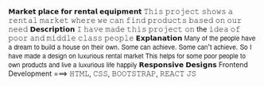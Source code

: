 𝗠𝗮𝗿𝗸𝗲𝘁 𝗽𝗹𝗮𝗰𝗲 𝗳𝗼𝗿 𝗿𝗲𝗻𝘁𝗮𝗹 𝗲𝗾𝘂𝗶𝗽𝗺𝗲𝗻𝘁
𝚃𝚑𝚒𝚜 𝚙𝚛𝚘𝚓𝚎𝚌𝚝 𝚜𝚑𝚘𝚠𝚜 𝚊 𝚛𝚎𝚗𝚝𝚊𝚕 𝚖𝚊𝚛𝚔𝚎𝚝 𝚠𝚑𝚎𝚛𝚎 𝚠𝚎 𝚌𝚊𝚗 𝚏𝚒𝚗𝚍 𝚙𝚛𝚘𝚍𝚞𝚌𝚝𝚜 𝚋𝚊𝚜𝚎𝚍 𝚘𝚗 𝚘𝚞𝚛 𝚗𝚎𝚎𝚍
𝗗𝗲𝘀𝗰𝗿𝗶𝗽𝘁𝗶𝗼𝗻
𝙸 𝚑𝚊𝚟𝚎 𝚖𝚊𝚍𝚎 𝚝𝚑𝚒𝚜 𝚙𝚛𝚘𝚓𝚎𝚌𝚝 𝚘𝚗 the 𝚒𝚍𝚎𝚊 𝚘𝚏 𝚙𝚘𝚘𝚛 𝚊𝚗𝚍 𝚖𝚒𝚍𝚍𝚕𝚎 𝚌𝚕𝚊𝚜𝚜 𝚙𝚎𝚘𝚙𝚕𝚎
𝗘𝘅𝗽𝗹𝗮𝗻𝗮𝘁𝗶𝗼𝗻
𝖬𝖺𝗇𝗒 𝗈𝖿 𝗍𝗁𝖾 𝗉𝖾𝗈𝗉𝗅𝖾 𝗁𝖺𝗏𝖾 𝖺 𝖽𝗋𝖾𝖺𝗆 𝗍𝗈 𝖻𝗎𝗂𝗅𝖽 𝖺 𝗁𝗈𝗎𝗌𝖾 𝗈𝗇 𝗍𝗁𝖾𝗂𝗋 𝗈𝗐𝗇.
𝖲𝗈𝗆𝖾 𝖼𝖺𝗇 𝖺𝖼𝗁𝗂𝖾𝗏𝖾. 𝖲𝗈𝗆𝖾 𝖼𝖺𝗇'𝗍 𝖺𝖼𝗁𝗂𝖾𝗏𝖾. 𝖲𝗈 𝖨 𝗁𝖺𝗏𝖾 𝗆𝖺𝖽𝖾 𝖺 𝖽𝖾𝗌𝗂𝗀𝗇 𝗈𝗇 𝗅𝗎𝗑𝗎𝗋𝗂𝗈𝗎𝗌 𝗋𝖾𝗇𝗍𝖺𝗅 𝗆𝖺𝗋𝗄𝖾𝗍
𝖳𝗁𝗂𝗌 𝗁𝖾𝗅𝗉𝗌 𝖿𝗈𝗋 𝗌𝗈𝗆𝖾 𝗉𝗈𝗈𝗋 𝗉𝖾𝗈𝗉𝗅𝖾 𝗍𝗈 𝗈𝗐𝗇 𝗉𝗋𝗈𝖽𝗎𝖼𝗍𝗌 𝖺𝗇𝖽 𝗅𝗂𝗏𝖾 𝖺 𝗅𝗎𝗑𝗎𝗋𝗂𝗈𝗎𝗌 𝗅𝗂𝖿𝖾 𝗁𝖺𝗉𝗉𝗂𝗅𝗒
𝗥𝗲𝘀𝗽𝗼𝗻𝘀𝗶𝘃𝗲 𝗗𝗲𝘀𝗶𝗴𝗻𝘀
Frontend Development ===> 𝙷𝚃𝙼𝙻, 𝙲𝚂𝚂, 𝙱𝙾𝙾𝚃𝚂𝚃𝚁𝙰𝙿, 𝚁𝙴𝙰𝙲𝚃 𝙹𝚂
